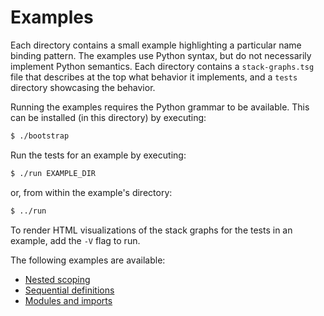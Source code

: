 # Examples

Each directory contains a small example highlighting a particular name binding pattern.
The examples use Python syntax, but do not necessarily implement Python semantics.
Each directory contains a `stack-graphs.tsg` file that describes at the top what behavior it implements, and a `tests` directory showcasing the behavior.

Running the examples requires the Python grammar to be available. This can be installed (in this directory) by executing:

```bash
$ ./bootstrap
```

Run the tests for an example by executing:

```bash
$ ./run EXAMPLE_DIR
```

or, from within the example's directory:

```bash
$ ../run
```

To render HTML visualizations of the stack graphs for the tests in an example, add the `-V` flag to run.

The following examples are available:

- [Nested scoping](nested-scope/)
- [Sequential definitions](sequential-definitions/)
- [Modules and imports](modules/)
